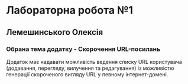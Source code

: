# Лабораторна робота №1
## Лемешинського Олексія
### Обрана тема додатку - Скорочення URL-посилань
Додаток має надавати можливість ведення списку URL користувача (додавання, перегляду, вилучення та редагування) із можливістю генерації скороченого вигляду URL у певному інтернет-домені.
